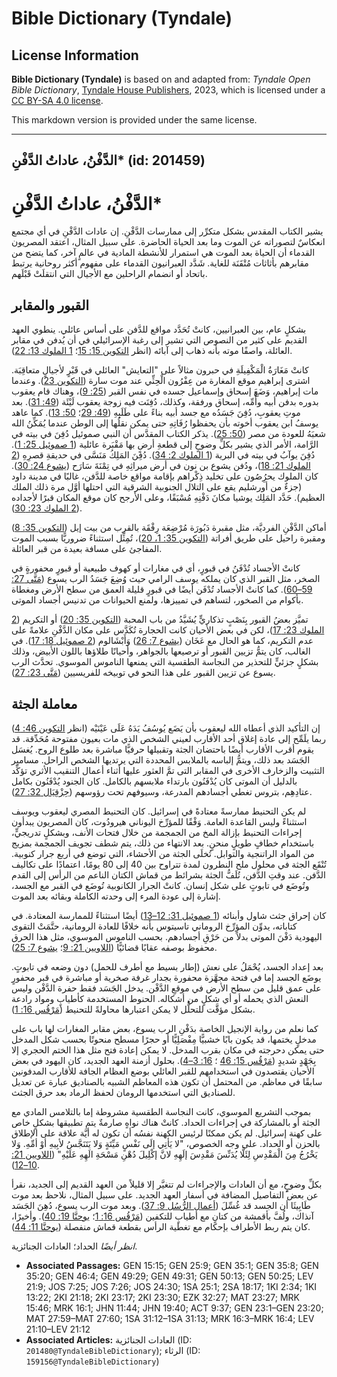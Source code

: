 # Bible Dictionary (Tyndale)

## License Information

**Bible Dictionary (Tyndale)** is based on and adapted from: _Tyndale Open Bible Dictionary_, [Tyndale House Publishers](https://tyndaleopenresources.com/), 2023, which is licensed under a [CC BY-SA 4.0 license](https://creativecommons.org/licenses/by-sa/4.0/legalcode.en).

This markdown version is provided under the same license.



--------------------------------

## الدَّفْنُ، عاداتُ الدَّفْنِ* (id: 201459)

الدَّفْنُ، عاداتُ الدَّفْنِ\*
=============================

يشير الكتاب المقدس بشكل متكرِّر إلى ممارسات الدَّفْنِ. إن عادات الدَّفْنِ في أي مجتمع انعكاسٌ لتصوراته عن الموت وما بعد الحياة الحاضرة. على سبيل المثال، اعتقد المصريون القدماء أن الحياة بعد الموت هي استمرار للأنشطة المادية في عالمٍ آخر، كما يتضح من مقابرهم بأثاثات مُتْقَنَة للغاية. شَدَّد العبرانيون القدماء على مفهوم أكثر روحانية يرتبط باتحاد أو انضمام الراحلين مع الأجيال التي انتقلَتْ قَبْلَهم.

القبور والمقابر
---------------

بشكلٍ عام، بين العبرانيين، كانتْ تُحَدَّد مواقع للدَّفن على أساس عائلي. ينطوي العهد القديم على كثير من النصوص التي تشير إلى رغبة الإسرائيلي في أن يُدفن في مقابر العائلة، واصفًا موته بأنه ذهاب إلى آبائه (انظر [التكوين 15: 15](https://ref.ly/Gen15:15)؛ [1 الملوك 13: 22](https://ref.ly/1Kgs13:22)).

كانتْ مَغَارَةُ الْمَكْفِيلَةِ في حبرون مثالاً على "التعايش" العائلي في قَبْرٍ لأجيالٍ متعاقِبَة. اشترى إبراهيم موقع المغارة من عِفْرُون الْحِثِّي عند موت سارة ([التكوين 23](https://ref.ly/Gen23:1-Gen23:20)). وعندما مات إبراهيم، وَضَعَ إسحاق وإسماعيل جسده في نفس القبر ([25: 9](https://ref.ly/Gen25:9))، وهناك قام يعقوب بدوره بدفن أبيه وأُمِّه، إسحاق ورفقة، وكذلك، دُفِنَت فيه زوجة يعقوب لَيْئَة ([49: 31](https://ref.ly/Gen49:31)). بعد موتِ يعقوبِ، دُفِنَ جَسَدُه مع جسد أبيه بناءً على طَلَبِهِ ([49: 29](https://ref.ly/Gen49:29)؛ [50: 13](https://ref.ly/Gen50:13)). كما عاهد يوسفُ ابن يعقوب أخوته بأن يحفظوا رُفَاتِهِ حتى يمكن نقلُها إلى الوطن عندما يُمَكِّنُ الله شعبَهُ للعودة من مصر ([50: 25](https://ref.ly/Gen50:25)). يذكر الكتاب المقدَّس أن النبي صموئيل دُفِنَ في بيته في الرَّامة، الأمر الذي يشير بكلِّ وضوحٍ إلى قطعةِ أرضٍ بها مَقْبَرة عائلية ([1 صموئيل 25: 1](https://ref.ly/1Sam25:1)). دُفِنَ يوآبُ في بيته في البرية ([1 الملوك 2: 34](https://ref.ly/1Kgs2:34)). دُفِنَ المَلِكُ مَنَسَّى في حديقةِ قصرِهِ ([2 الملوك 21: 18](https://ref.ly/2Kgs21:18))، ودُفن يشوع بن نون في أرض ميراثِهِ في تِمْنَةَ سَارَح ([يشوع 24: 30](https://ref.ly/Josh24:30)). كان الملوك يحرُِصُون على تخليد ذِكْراهم بإقامة مواقع خاصة للدَّفن، غالبًا في مدينة داود (جزءٌ من أورشليم يقع على التلال الجنوبية الشرقية التي احتلها أوَّل مرة ذلك الملك العظيم). حَدَّد المَلِك يوشيا مكانَ دَفْنِهِ مُسْبَقًا، وعلى الأرجح كان موقع المكان قبرًا لأجداده ([2 الملوك 23: 30](https://ref.ly/2Kgs23:30)).

أماكن الدَّفْنِ الفرديَّة، مثل مقبرة دَبُورَة مُرْضِعَة رِفْقَة بالقرب من بيت إيل ([التكوين 35: 8](https://ref.ly/Gen35:8)) ومقبرة راحيل على طريق أفراتة ([التكوين 35: 1، 20](https://ref.ly/Gen35:1))، تُمِثِّل استثناءً ضروريًّا بسبب الموت المفاجئ على مسافة بعيدة من قبر العائلة.

كانتْ الأجساد تُدْفَنُ في قبورٍ، أي في مغارات أو كهوف طبيعية أو قبورٍ محفورةٍ في الصخر، مثل القبر الذي كان يملكه يوسف الرامي حيث وُضِعَ جَسَدُ الرب يسوع ([مَتَّى 27: 59–60](https://ref.ly/Matt27:59-Matt27:60)). كما كانتْ الأجساد تُدْفَن أيضًا في قبورٍ قليلة العمق من سطح الأرض ومغطاة بأكوام من الصخور، لتساهم في تمييزها، ولمنع الحيوانات من تدنيس أجساد الموتى.

تميَّز بعضُ القبور بِنَصْبٍ تذكاريٍّ يُشَيَّدُ من باب المحبة ([التكوين 35: 20](https://ref.ly/Gen35:20)) أو التكريم ([2 الملوك 23: 17](https://ref.ly/2Kgs23:17))، لكن في بعض الأحيان كانت الحجارة تُكَدَّس على مكان الدَّفْنِ علامةً على عدم التكريم، كما هو الحال مع عَخَان ([يشوع 7: 26](https://ref.ly/Josh7:26)) وَأَبْشَالوم ([2 صموئيل 18: 17](https://ref.ly/2Sam18:17)). في الغالب، كان يتمُّ تزيين القبور أو ترصيعها بالجواهر، وأحيانًا طلاؤها باللون الأبيض، وذلك بشكلٍ جزئيٍّ للتحذير من النجاسة الطقسية التي يمنعها الناموس الموسوي. تحدَّث الرب يسوع عن تزيين القبور على هذا النحو في توبيخه للفريسيين ([مَتَّى 23: 27](https://ref.ly/Matt23:27)).

معاملة الجثة
------------

إن التأكيد الذي أعطاه الله ليعقوب بأن يَضَع يُوسُفُ يَدَهُ عَلَى عَيْنَيْه (انظر [التكوين 46: 4](https://ref.ly/Gen46:4)) ربما يلَمِّح إلى عادة إغلاق أحد الأقارب لعيني الشخص الذي مات بعيون مفتوحة مُحَدِّقة. قد يقوم أقرب الأقارب أيضًا باحتضان الجثة وتقبيلها حرفيًّا مباشرة بعد طلوع الروح. يُغسَل الجَسَد بعد ذلك، ويتمُّ إلباسه بالملابس المحددة التي يرتديها الشخص الراحل. مسامير التثبيت والزخارف الأخرى في المقابر التى تمَّ العثور عليها أثناء أعمال التنقيب الأثري تؤكِّد بالدليل أن الموتى كان يُدْفَنُون بارتداء ملابسهم بالكامل. كان الجنود يُدْفَنُون بكامل عتادِهِم، بتروس تغطي أجسادهم المدرعة، وسيوفهم تحت رؤوسهم ([حِزْقِيَال 32: 27](https://ref.ly/Ezek32:27)).

لم يكن التحنيط ممارسةً معتادةً في إسرائيل. كان التحنيط المصري ليعقوب ويوسف استثناءً وليس القاعدة العامة. وَفْقًا للمؤرِّخ اليوناني هيرودُوت، كان المصريون يبدأون إجراءات التحنيط بإزالة المخ من الجمجمة من خلال فتحات الأنف، وبشكلٍ تدريجيٍّ، باستخدام خطافٍ طويلٍ منحنٍ. بعد الانتهاء من ذلك، يتم شطف تجويف الجمجمة بمزيج من المواد الراتنجية والتوابل. تُخلَى الجثة من الأحشاء، التي توضع في أربع جرار كنوبية. تُنْقَع الجثة في محلول ملح النطرون لمدة تتراوح بين 40 إلى 80 يومًا، اعتمادًا على تكاليف الدَّفن. عند وقتِ الدَّفن، تُلَفُّ الجثة بشرائط من قماش الكتان الناعم من الرأس إلى القدم وتُوضَع في تابوتٍ على شكل إنسان. كانتْ الجرار الكانوبية تُوضَع في القبر مع الجسد، إشارة إلى عودة المرء إلى وحدته الكاملة وبقائه بعد الموت.

كان إحراق جثث شاول وأبنائه ([1 صموئيل 31: 12–13](https://ref.ly/1Sam31:12-1Sam31:13)) أيضًا استثناءً للممارسة المعتادة. في كتاباته، يدوِّن المؤرِّخ الروماني تاسيتوس بأنه خلافًا للعادة الرومانية، حتَّمَتْ التقوى اليهودية دَفْنَ الموتى بدلاً من حَرْقِ أجسادهم. بحسب الناموس الموسوي، مثل هذا الحرق محفوظ بوصفه عقابًا قضائيًّا ([اللاويين 21: 9](https://ref.ly/Lev21:9)؛ [يشوع 7: 25](https://ref.ly/Josh7:25)).

بعد إعداد الجسد، يُحْمَلُ على نعش (إطار بسيط مع أطرف للحمل) دون وضعه في تابوتٍ. يوضَع الجسد إما في فتحة مجهَّزة محفورة بجدار غرفة صخرية أو مباشرة في قبر محفورٍ على عمق قليل من سطح الأرض في موقعِ الدَّفْن. يدخل الجَسَد فقط حفرة الدَّفْن وليس النعش الذي يحمله أو أي شكلٍ من أشكاله. الحنوط المستخدمة كأطيابٍ ومواد رادعة بشكل مؤقَّت للتحلُّل لا يمكن اعتبارها محاولةً للتحنيط ([مَرْقُس 16: 1](https://ref.ly/Mark16:1)).

كما نعلم من رواية الإنجيل الخاصة بدَفْنِ الرب يسوع، بعض مقابر المغارات لها باب على مدخلٍ يختمها، قد يكون بابًا خشبيًّا مِفْصَلِيًّا أو حجرًا مسطح منحوتًا بحسب شكل المدخل حتى يمكن دحرجته في مكان بقرب المدخل. لا يمكن إعادة فتح مثل هذا الختم الحجري إلا بِجَهْدٍ شديدٍ ([مَرْقُس 15: 46](https://ref.ly/Mark15:46) ؛ [16: 3–4](https://ref.ly/Mark16:3-Mark16:4)). بحلول أزمنة العهد الجديد، كان اليهود في بعض الأحيان يقتصدون في استخدامهم للقبر العائلي بوضع العظام الجافة للأقارب المدفونين سابقًا في معاظم. من المحتمل أن تكون هذه المعاظم الشبيه بالصناديق عبارة عن تعديل للصناديق التي استخدمها الرومان لحفظ الرماد بعد حرق الجثث.

بموجب التشريع الموسوي، كانت النجاسة الطقسية مشروطة إما بالتلامس المادي مع الجثة أو بالمشاركة في إجراءات الحداد. كانتْ هناك نواهٍ صارمةٌ يتم تطبيقها بشكلٍ خاص على كهنة إسرائيل. لم يكن ممكنًا لرئيس الكهنة نفسُه أن تكون له أيَّة علاقة على الإطلاق بالحزن أو الحداد. على وجه الخصوص، "لا يَأتِي إلَى نَفْسٍ مَيِّتَةٍ وَلا يَتَنَجَّسُ لأبِيهِ أوْ أمِّهِ. وَلا يَخْرُجُ مِنَ الْمَقْدِسِ لِئَلَّا يُدَنِّسَ مَقْدِسَ إلَهِهِ لانَّ إكْلِيلَ دُهْنِ مَسْحَةِ الَهِهِ عَلَيْهِ" ([اللاويين 21: 10–12](https://ref.ly/Lev21:10-Lev21:12)).

بكلِّ وضوحٍٍ، مع أن العادات والإجراءات لم تتغيَّر إلا قليلاً من العهد القديم إلى الجديد، نقرأ عن بعض التفاصيل المضافة في أسفار العهد الجديد. على سبيل المثال، نلاحظ بعد موت طَابِيثَا أن الجسد قد غُسِّلَ ([أعمال الرُّسُل 9: 37](https://ref.ly/Acts9:37)). وبعد موت الرب يسوع، دُهِنَ الجَسَد آنذاك، ولُفَّ بأقمشة من كتانٍ مع أطيابٍ للتكفين ([مَرْقُس 16: 1](https://ref.ly/Mark16:1)؛ [يوحنَّا 19: 40](https://ref.ly/John19:40)). وأخيرًا، كان يتم ربط الأطراف بإحكام مع تغطية الرأس بقطعة قماش منفصلة ([يوحنَّا 11: 44](https://ref.ly/John11:44)).

*انظر أيضًا* الحداد؛ العادات الجنائزية.

* **Associated Passages:** GEN 15:15; GEN 25:9; GEN 35:1; GEN 35:8; GEN 35:20; GEN 46:4; GEN 49:29; GEN 49:31; GEN 50:13; GEN 50:25; LEV 21:9; JOS 7:25; JOS 7:26; JOS 24:30; 1SA 25:1; 2SA 18:17; 1KI 2:34; 1KI 13:22; 2KI 21:18; 2KI 23:17; 2KI 23:30; EZK 32:27; MAT 23:27; MRK 15:46; MRK 16:1; JHN 11:44; JHN 19:40; ACT 9:37; GEN 23:1–GEN 23:20; MAT 27:59–MAT 27:60; 1SA 31:12–1SA 31:13; MRK 16:3–MRK 16:4; LEV 21:10–LEV 21:12
* **Associated Articles:** العادات الجنائزية (ID: `201480@TyndaleBibleDictionary`); الرثاء (ID: `159156@TyndaleBibleDictionary`)

